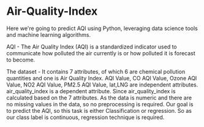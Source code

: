 # Air-Quality-Index
Here we're going to predict AQI using Python, leveraging data science tools and machine learning algorithms.

AQI -
The Air Quality Index (AQI) is a standardized indicator used to communicate how polluted the air currently is or how polluted it is forecast to become. 

The dataset -
It contains 7 attributes, of which 6 are chemical pollution quantities and one is Air Quality Index. AQI Value, CO AQI Value, Ozone AQI Value, NO2 AQI Value, PM2.5 AQI Value, lat,LNG are independent attributes. air_quality_index is a dependent attribute. Since air_quality_index is calculated based on the 7 attributes.
As the data is numeric and there are no missing values in the data, so no preprocessing is required. Our goal is to predict the AQI, so this task is either Classification or regression. So as our class label is continuous, regression technique is required.
